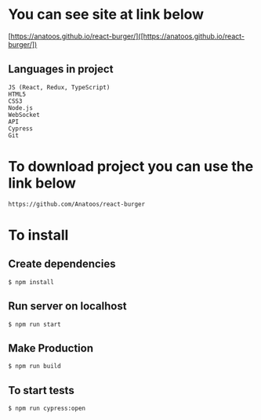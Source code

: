 # You can see site at link below
[https://anatoos.github.io/react-burger/]([https://anatoos.github.io/react-burger/])  

## Languages in project

    JS (React, Redux, TypeScript)
    HTML5
    CSS3
    Node.js
	WebSocket
	API
	Cypress
    Git  

# To download project you can use the link below

    https://github.com/Anatoos/react-burger

# To install

## Create dependencies
    $ npm install

## Run server on localhost
    $ npm run start

## Make Production
    $ npm run build

## To start tests
    $ npm run cypress:open

